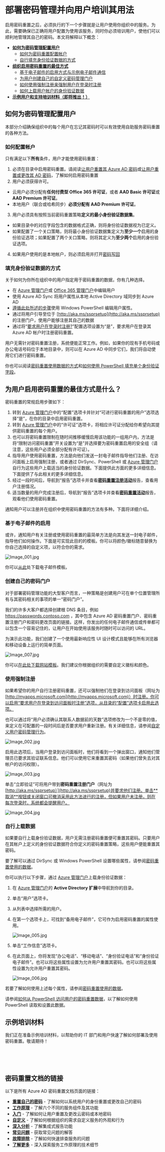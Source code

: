 <properties 
	pageTitle="最佳做法：Azure AD 密码管理 |Azure" 
	description="有关 Azure Active Directory 中密码管理的部署和使用最佳实践、示例最终用户文档和培训指南。" 
	services="active-directory" 
	documentationCenter="" 
	authors="asteen" 
	manager="kbrint" 
	editor="billmath"/>

<tags 
	ms.service="active-directory"  
	ms.date="11/16/2015" 
	wacn.date="01/29/2016"/>

# 部署密码管理并向用户培训其用法
启用密码重置之后，必须执行的下一个步骤就是让用户使用你组织中的服务。为此，需要确保已正确将用户配置为使用该服务，同时你必须培训用户，使他们可以顺利地管理其自己的密码。本文将解释以下概念：

* [**如何为密码管理配置用户**](#how-to-get-users-configured-for-password-reset)
  * [如何为密码重置配置帐户](#what-makes-an-account-configured)
  * [自行填充身份验证数据的方式](#ways-to-populate-authentication-data)
* [**组织启用密码重置的最佳方式**](#what-is-the-best-way-to-roll-out-password-reset-for-users)
  * [基于电子邮件的启用方式与示例电子邮件通信](#email-based-rollout)
  * [为用户创建自己的自定义密码管理门户](#creating-your-own-password-portal)
  * [如何使用强制注册来强制用户在登录时注册](#using-enforced-registration)
  * [如何上载用户帐户的身份验证数据](#uploading-data-yourself)
* [**示例用户和支持培训材料（即将推出！）**](#sample-training-materials)

## <a name="how-to-get-users-configured-for-password-reset"></a>如何为密码管理配置用户
本部分介绍确保组织中的每个用户在忘记其密码时可以有效使用自助服务密码重置的各种方法。

### <a name="what-makes-an-account-configured"></a>如何配置帐户
只有满足以下**所有**条件，用户才能使用密码重置：

1.	必须在目录中启用密码重置。请阅读[让用户重置其 Azure AD 密码](/documentation/articles/active-directory-passwords-getting-started#enable-users-to-reset-their-azure-ad-passwords)或[让用户重置或更改其 AD 密码](/documentation/articles/active-directory-passwords-getting-started#enable-users-to-reset-or-change-their-ad-passwords)，了解如何启用密码重置
2.	用户必须获得许可。
 - 云用户必须分配有**任何付费型 Office 365 许可证**，或者 **AAD Basic 许可证**或 **AAD Premium 许可证**。
 - 本地用户（联合或哈希同步）**必须分配有 AAD Premium 许可证**。
3.	用户必须具有按照当前密码重置策略**定义的最小身份验证数据集**。
 - 如果目录中的对应字段包含的数据格式正确，则将身份验证数据视为已定义。
 - 如果配置了一个关口策略，则将最小身份验证数据集定义为**至少一个**启用的身份验证选项；如果配置了两个关口策略，则将其定义为**至少两个**启用的身份验证选项。
4.	如果用户使用的是本地帐户，则必须启用并打开[密码写回](/documentation/articles/active-directory-passwords-getting-started#enable-users-to-reset-or-change-their-ad-passwords)

### <a name="ways-to-populate-authentication-data"></a>填充身份验证数据的方式
关于如何为你所在组织中的用户指定用于密码重置的数据，你有几种选择。

- 在 [Azure 管理门户](https://manage.windowsazure.cn)或 [Office 365 管理门户](https://portal.partner.microsoftonline.cn)中编辑用户
- 使用 Azure AD Sync 将用户属性从本地 Active Directory 域同步到 Azure AD
- [遵循此处所述的步骤](/documentation/articles/active-directory-passwords-learn-more#how-to-access-password-reset-data-for-your-users)使用 Windows PowerShell 编辑用户属性。
- 通过将用户引导至位于 [http://aka.ms/ssprsetup](http://aka.ms/ssprsetup) 的注册门户，使用户能够注册其自己的数据
- 通过将“[要求用户在登录时注册?](/documentation/articles/active-directory-passwords-customize#require-users-to-register-when-signing-in)”配置选项设置为“是”，要求用户在登录其 Azure AD 帐户时注册密码重置。

用户无需针对密码重置注册，系统便能正常工作。例如，如果你的现有手机号码或办公电话号码位于本地目录中，则可以在 Azure AD 中同步它们，我们将自动使用它们进行密码重置。

你也可以阅读[密码重置使用数据的方式](/documentation/articles/active-directory-passwords-learn-more#what-data-is-used-by-password-reset)和[如何使用 PowerShell 填充单个身份验证字段](/documentation/articles/active-directory-passwords-learn-more#how-to-access-password-reset-data-for-your-users)。

## <a name="what-is-the-best-way-to-roll-out-password-reset-for-users"></a>为用户启用密码重置的最佳方式是什么？
密码重置的常规启用步骤如下：

1.	转到 [Azure 管理门户](https://manage.windowsazure.cn)中的“配置”选项卡并针对“可进行密码重置的用户”选项选择“是”，在你的目录中启用密码重置。
2.	转到 [Azure 管理门户](https://manage.windowsazure.cn)中的“许可证”选项卡，将相应许可证分配给你希望向其提供密码重置的每个用户。
3.	也可以将密码重置限制在随时间推移缓慢启用该功能的一组用户内，方法是将“限制访问密码重置”开关设置为“是”并选择要为密码重置启用的安全组（请注意，这些用户必须全部分配有许可证）。
4.	指导用户使用密码重置，方法是向他们发送一封电子邮件指导他们注册、在访问面板上启用强制注册，或者通过 DirSync、PowerShell 或 [Azure 管理门户](https://manage.windowsazure.cn)自行为这些用户上载适当的身份验证数据。下面提供此方面的更多详细信息。下面提供了与此相关的更多详细信息。
5.	经过一段时间后，导航到“报告”选项卡并查看[**密码重置注册活动**](/documentation/articles/active-directory-passwords-get-insights#view-password-reset-registration-activity)报告，查看用户注册情况。
6.	适当数量的用户完成注册后，导航到“报告”选项卡并查看[**密码重置活动**](/documentation/articles/active-directory-passwords-get-insights#view-password-reset-activity)报告，观看他们使用密码重置。

通知用户可以注册并在组织中使用密码重置的方法有多种。下面将详细介绍。

### <a name="email-based-rollout"></a>基于电子邮件的启用
或许，通知用户有关注册或使用密码重置的最简单方法是向其发送一封电子邮件，指导他们如何操作。下面是可实现此目的的模板。你可以将颜色/徽标随意替换为你自己选择的自定义项，以符合你的需求。

  ![][001]

你可以[从此](http://1drv.ms/1xWFtQM)处下载电子邮件模板。

### <a name="creating-your-own-password-portal"></a>创建自己的密码门户
对于部署密码管理功能的大型客户而言，一种策略是创建用户可在单个位置管理所有与其密码相关的事项的单一“密码门户”。

我们的许多大客户都选择创建根 DNS 条目，例如 https://passwords.contoso.com ，其中包含 Azure AD 密码重置门户、密码重置注册门户和密码更改页面的链接。这样，你发出的任何电子邮件通信或传单都可以包含一个容易记住的，让用户在开始使用该服务时随时可以访问的 URL。

为演示此功能，我们创建了一个使用最新响应性 UI 设计模式且能够在所有浏览器和移动设备上运行的简单页面。

  ![][007]
  
你可以[在此处下载网站模板](https://github.com/kenhoff/password-reset-page)。我们建议你根据组织的需要自定义徽标和颜色。

### <a name="using-enforced-registration"></a>使用强制注册
如果希望你的用户自行注册密码重置，还可以强制他们在登录到访问面板（网址为 [http://myapps.microsoft.com](http://myapps.microsoft.com)）时注册。你可以启用“要求用户在登录到访问面板时注册”选项，从目录的“配置”选项卡启用此选项。

也可以通过将“用户必须确认其联系人数据前的天数”选项修改为一个不是零的值，来定义在可配置的一段时间后是否要求用户重新注册。有关详细信息，请参阅[自定义用户密码管理行为](/documentation/articles/active-directory-passwords-customize#password-management-behavior)。

  ![][002]

启用此选项后，当用户登录到访问面板时，他们将看到一个弹出窗口，通知他们管理员已要求其验证联系信息。他们可以使用它来重置其密码（如果他们曾失去对其帐户的访问权限）。

  ![][003]

单击“立即验证”可将用户带到**密码重置注册门户**（网址为 [http://aka.ms/ssprsetup）](http://aka.ms/ssprsetup)并要求他们注册。单击**取消**按钮或关闭窗口可撤消采用此方法进行的注册，但如果用户未注册，则在每次登录时，系统都会提醒用户。

  ![][004]

### <a name="uploading-data-yourself"></a>自行上载数据
如果要自行上载身份验证数据，用户无需注册密码重置便可重置其密码。只要用户在其帐户上定义的身份验证数据符合你定义的密码重置策略，这些用户便能重置其密码。

要了解可以通过 DirSync 或 Windows PowerShell 设置哪些属性，请参阅[密码重置使用的数据](/documentation/articles/active-directory-passwords-learn-more#what-data-is-used-by-password-reset)。

你可以执行以下步骤，通过 [Azure 管理门户](https://manage.windowsazure.cn)上载身份验证数据：

1.	在 [Azure 管理门户](https://manage.windowsazure.cn)的 **Active Directory 扩展**中导航到你的目录。
2.	单击“用户”选项卡。
3.	从列表中选择所需的用户。
4.	在第一个选项卡上，可找到“备用电子邮件”，它可作为启用密码重置的属性使用。 

    ![][005]

5.	单击“工作信息”选项卡。
6.	在此页面上，你将发现“办公电话”、“移动电话”、“身份验证电话”和“身份验证电子邮件”。也可以将这些属性设置为允许用户重置其密码。也可以将这些属性设置为允许用户重置其密码。 

    ![][006]

若要了解如何使用上述每个属性，请参阅[密码重置使用的数据](/documentation/articles/active-directory-passwords-learn-more#what-data-is-used-by-password-reset)。

请参阅[如何从 PowerShell 访问用户的密码重置数据](active-directory-passwords-learn-more#how-to-access-password-reset-data-for-your-users)，以了解如何使用 PowerShell 读取和设置此数据。

## <a name="sample-training-materials"></a>示例培训材料
我们正在准备示例培训材料，以帮助你的 IT 部门和用户快速了解如何部署及使用密码重置。敬请期待！


<br/> <br/> <br/>

## 密码重置文档的链接
以下是所有 Azure AD 密码重置文档页面的链接：

* [**重置自己的密码**](/documentation/articles/active-directory-passwords-update-your-own-password) - 了解如何以系统用户的身份重置或更改自己的密码
* [**工作原理**](/documentation/articles/active-directory-passwords-how-it-works) - 了解六个不同的服务组件及其功能
* [**入门**](/documentation/articles/active-directory-passwords-getting-started) - 了解如何让用户重置及更改云密码或本地密码
* [**自定义**](/documentation/articles/active-directory-passwords-customize) - 了解如何根据组织的需求自定义服务的外观和行为
* [**深入分析**](/documentation/articles/active-directory-passwords-get-insights) - 了解集成式报告功能
* [**常见问题**](/documentation/articles/active-directory-passwords-faq) - 获取常见问题的解答
* [**故障排除**](/documentation/articles/active-directory-passwords-troubleshoot) - 了解如何快速排查服务的问题
* [**了解更多**](/documentation/articles/active-directory-passwords-learn-more) - 深入探索服务工作原理的技术细节



[001]: ./media/active-directory-passwords-best-practices/001.jpg "Image_001.jpg"
[002]: ./media/active-directory-passwords-best-practices/002.jpg "Image_002.jpg"
[003]: ./media/active-directory-passwords-best-practices/003.jpg "Image_003.jpg"
[004]: ./media/active-directory-passwords-best-practices/004.jpg "Image_004.jpg"
[005]: ./media/active-directory-passwords-best-practices/005.jpg "Image_005.jpg"
[006]: ./media/active-directory-passwords-best-practices/006.jpg "Image_006.jpg"
[007]: ./media/active-directory-passwords-best-practices/007.jpg "Image_007.jpg"

<!---HONumber=Mooncake_0118_2016-->